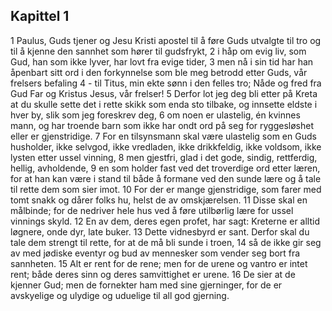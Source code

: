 ## Kapittel 1

1 Paulus, Guds tjener og Jesu Kristi apostel til å føre Guds utvalgte til tro og til å kjenne den sannhet som hører til gudsfrykt,
2 i håp om evig liv, som Gud, han som ikke lyver, har lovt fra evige tider,
3 men nå i sin tid har han åpenbart sitt ord i den forkynnelse som ble meg betrodd etter Guds, vår frelsers befaling
4 - til Titus, min ekte sønn i den felles tro; Nåde og fred fra Gud Far og Kristus Jesus, vår frelser!
5 Derfor lot jeg deg bli etter på Kreta at du skulle sette det i rette skikk som enda sto tilbake, og innsette eldste i hver by, slik som jeg foreskrev deg,
6 om noen er ulastelig, én kvinnes mann, og har troende barn som ikke har ondt ord på seg for ryggesløshet eller er gjenstridige.
7 For en tilsynsmann skal være ulastelig som en Guds husholder, ikke selvgod, ikke vredladen, ikke drikkfeldig, ikke voldsom, ikke lysten etter ussel vinning,
8 men gjestfri, glad i det gode, sindig, rettferdig, hellig, avholdende,
9 en som holder fast ved det troverdige ord etter læren, for at han kan være i stand til både å formane ved den sunde lære og å tale til rette dem som sier imot.
10 For der er mange gjenstridige, som farer med tomt snakk og dårer folks hu, helst de av omskjærelsen.
11 Disse skal en målbinde; for de nedriver hele hus ved å føre utilbørlig lære for ussel vinnings skyld.
12 En av dem, deres egen profet, har sagt: Kreterne er alltid løgnere, onde dyr, late buker.
13 Dette vidnesbyrd er sant. Derfor skal du tale dem strengt til rette, for at de må bli sunde i troen,
14 så de ikke gir seg av med jødiske eventyr og bud av mennesker som vender seg bort fra sannheten.
15 Alt er rent for de rene; men for de urene og vantro er intet rent; både deres sinn og deres samvittighet er urene.
16 De sier at de kjenner Gud; men de fornekter ham med sine gjerninger, for de er avskyelige og ulydige og uduelige til all god gjerning.
